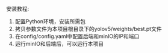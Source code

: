 安装教程:

1. 配置Python环境，安装所需包
2. 拷贝参数文件为本项目根目录下的yolov5/weights/best.pt文件
3. 在config/config.yaml中配置后端和minIO的IP和端口
4. 运行minIO和后端后，可以运行本项目